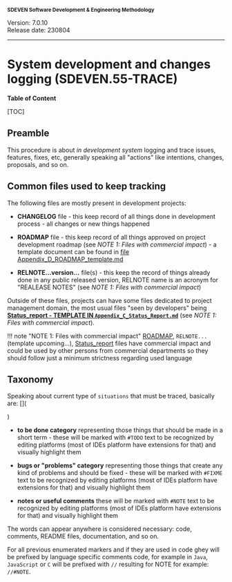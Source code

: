<small>**SDEVEN Software Development & Engineering Methodology**</small>

Version: 7.0.10<br>
Release date: 230804

***

# System development and changes logging (SDEVEN.55-TRACE)

**Table of Content**

[TOC]


## Preamble

This procedure is about *in development system* logging and trace issues, features, fixes, etc, generally speaking all "actions" like intentions, changes, proposals, and so on.


## Common files used to keep tracking

The following files are mostly present in development projects:

* **CHANGELOG** file - this keep record of all things done in development process - all changes or new things happened

* **ROADMAP** file - this keep record of all things approved on project development roadmap (see *NOTE 1: Files with commercial impact*) - a template document can be found in [file Appendix_D_ROADMAP_template.md](Appendix_D_ROADMAP_template.md)

* **RELNOTE...version...** file(s) - this keep the record of things already done in any public released version, RELNOTE name is an acronym for "REALEASE NOTES" (see *NOTE 1: Files with commercial impact*)

Outside of these files, projects can have some files dedicated to project management domain, the most usual files "seen by developers" being **[Status_report - TEMPLATE IN `Appendix_C_Status_Report.md`](Appendix_C_Status_Report.md)** (see *NOTE 1: Files with commercial impact*).


!!! note "NOTE 1: Files with commercial impact"
    [ROADMAP](Appendix_D_ROADMAP_template.md), `RELNOTE...` (template upcoming...), [Status_report](Appendix_C_Status_Report.md) files have commercial impact and could be used by other persons from commercial departments so they should follow just a minimum strictness regarding used language



## Taxonomy

Speaking about current type of `situations` that must be traced, basically are:
[](

)
* **to be done category** representing those things that should be made in a short term - these will be marked with `#TODO` text to be recognized by editing platforms (most of IDEs platform have extensions for that) and visually highlight them

* **bugs or "problems" category** representing those things that create any kind of problems and should be fixed - these will be marked with `#FIXME` text to be recognized by editing platforms (most of IDEs platform have extensions for that) and visually highlight them

* **notes or useful comments** these will be marked with `#NOTE` text to be recognized by editing platforms (most of IDEs platform have extensions for that) and visually highlight them

The words can appear anywhere is considered necessary: code, comments, README files, documentation, and so on.

For all previous enumerated markers and if they are used in code ghey will be prefixed by language specific comments code, for example in `Java`, `JavaScript` or `C` will be prefixed with `//` resulting for NOTE for example: `//#NOTE`.




